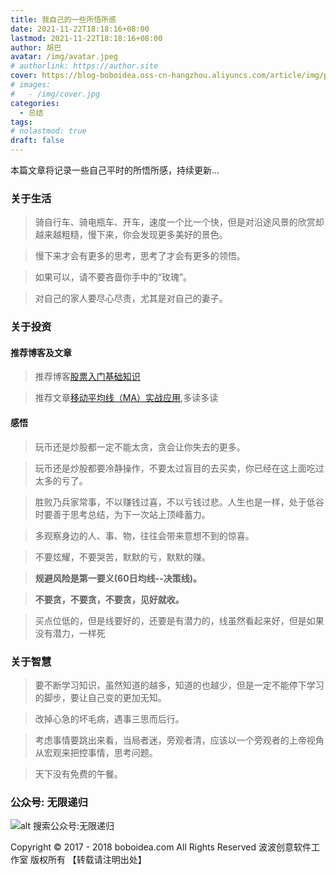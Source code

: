 ```yaml
---
title: 我自己的一些所悟所感
date: 2021-11-22T18:18:16+08:00
lastmod: 2021-11-22T18:18:16+08:00
author: 胡巴
avatar: /img/avatar.jpeg
# authorlink: https://author.site
cover: https://blog-boboidea.oss-cn-hangzhou.aliyuncs.com/article/img/posts/hzw2.jpeg
# images:
#   - /img/cover.jpg
categories:
  - 总结
tags:
# nolastmod: true
draft: false
---
```


本篇文章将记录一些自己平时的所悟所感，持续更新...

<!--more-->

### 关于生活

> 骑自行车、骑电瓶车、开车，速度一个比一个快，但是对沿途风景的欣赏却越来越粗糙，慢下来，你会发现更多美好的景色。

> 慢下来才会有更多的思考，思考了才会有更多的领悟。

> 如果可以，请不要吝啬你手中的“玫瑰”。

> 对自己的家人要尽心尽责，尤其是对自己的妻子。

### 关于投资

#### 推荐博客及文章

> 推荐博客[股票入门基础知识](https://www.gprmjczs.com/)

> 推荐文章[移动平均线（MA）实战应用](https://www.gprmjczs.com/article/405.html),多读多读

#### 感悟

> 玩币还是炒股都一定不能太贪，贪会让你失去的更多。

> 玩币还是炒股都要冷静操作，不要太过盲目的去买卖，你已经在这上面吃过太多的亏了。

> 胜败乃兵家常事，不以赚钱过喜，不以亏钱过悲。人生也是一样，处于低谷时要善于思考总结，为下一次站上顶峰蓄力。

> 多观察身边的人、事、物，往往会带来意想不到的惊喜。

> 不要炫耀，不要哭苦，默默的亏，默默的赚。

> **规避风险是第一要义(60日均线--决策线)。**

> **不要贪，不要贪，不要贪，见好就收。**

> 买点位低的，但是线要好的，还要是有潜力的，线虽然看起来好，但是如果没有潜力，一样死

### 关于智慧

> 要不断学习知识，虽然知道的越多，知道的也越少，但是一定不能停下学习的脚步，要让自己变的更加无知。

> 改掉心急的坏毛病，遇事三思而后行。

> 考虑事情要跳出来看，当局者迷，旁观者清，应该以一个旁观者的上帝视角从宏观来把控事情，思考问题。

> 天下没有免费的午餐。

<!--qr_code-->

### 公众号: 无限递归

![alt 搜索公众号:无限递归](/img/gongzhonghao.jpeg "无限递归")

<!--declare-declare-->

Copyright &copy; 2017 - 2018 boboidea.com All Rights Reserved 波波创意软件工作室 版权所有 【转载请注明出处】
